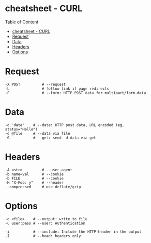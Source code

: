 # cheatsheet - CURL

Table of Content
<!-- TOC -->

- [cheatsheet - CURL](#cheatsheet---curl)
- [Request](#request)
- [Data](#data)
- [Headers](#headers)
- [Options](#options)

<!-- /TOC -->

# Request
```
-X POST          # --request
-L               # follow link if page redirects
-F 	             # --form: HTTP POST data for multipart/form-data
```

# Data
```
-d 'data'    # --data: HTTP post data, URL encoded (eg, status="Hello")
-d @file     # --data via file
-G           # --get: send -d data via get
```

# Headers

```
-A <str>         # --user-agent
-b name=val      # --cookie
-b FILE          # --cookie
-H "X-Foo: y"    # --header
--compressed     # use deflate/gzip
```

# Options
```
-o <file>    # --output: write to file
-u user:pass # --user: Authentication

-i           # --include: Include the HTTP-header in the output
-I           # --head: headers only
```

